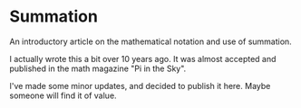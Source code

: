 Summation
=========

An introductory article on the mathematical notation and use of summation.

I actually wrote this a bit over 10 years ago. It was almost accepted and published in the math magazine "Pi in the Sky".

I've made some minor updates, and decided to publish it here. Maybe someone will find it of value.

